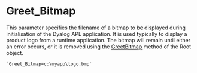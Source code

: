 # Greet_Bitmap

This parameter specifies the filename of a bitmap to be displayed during initialisation of the Dyalog APL application. It is used typically to display a product logo from a runtime application. The bitmap will remain until either an error occurs, or it is removed using the [GreetBitmap](../../../GUI/MethodOrEvents/GreetBitmap.htm) method of the Root object.
```apl
`Greet_Bitmap=c:\myapp\logo.bmp`
```
